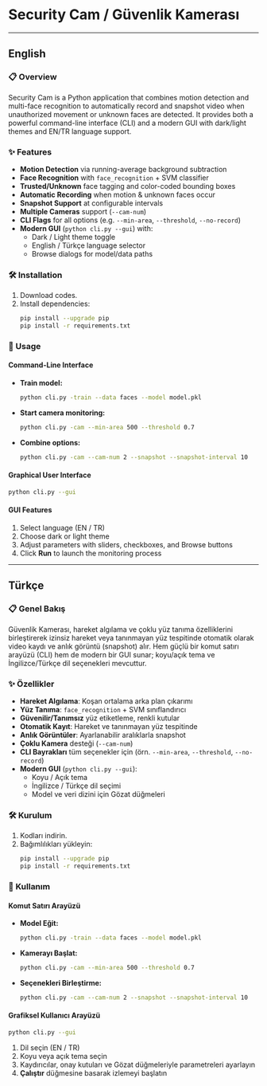 
# Security Cam / Güvenlik Kamerası

---

## English

### 📋 Overview  
Security Cam is a Python application that combines motion detection and multi-face recognition to automatically record and snapshot video when unauthorized movement or unknown faces are detected. It provides both a powerful command-line interface (CLI) and a modern GUI with dark/light themes and EN/TR language support.

### ✨ Features  
- **Motion Detection** via running-average background subtraction  
- **Face Recognition** with `face_recognition` + SVM classifier  
- **Trusted/Unknown** face tagging and color-coded bounding boxes  
- **Automatic Recording** when motion & unknown faces occur  
- **Snapshot Support** at configurable intervals  
- **Multiple Cameras** support (`--cam-num`)  
- **CLI Flags** for all options (e.g. `--min-area`, `--threshold`, `--no-record`)  
- **Modern GUI** (`python cli.py --gui`) with:  
  - Dark / Light theme toggle  
  - English / Türkçe language selector  
  - Browse dialogs for model/data paths   

### 🛠 Installation  
1. Download codes.  
2. Install dependencies:  
   ```bash
   pip install --upgrade pip
   pip install -r requirements.txt
   ```

### 🚀 Usage

#### Command-Line Interface  
- **Train model:**  
  ```bash
  python cli.py -train --data faces --model model.pkl
  ```  
- **Start camera monitoring:**  
  ```bash
  python cli.py -cam --min-area 500 --threshold 0.7
  ```  
- **Combine options:**  
  ```bash
  python cli.py -cam --cam-num 2 --snapshot --snapshot-interval 10
  ```

#### Graphical User Interface  
```bash
python cli.py --gui
```  

#### GUI Features
1. Select language (EN / TR)  
2. Choose dark or light theme  
3. Adjust parameters with sliders, checkboxes, and Browse buttons  
4. Click **Run** to launch the monitoring process  

---

## Türkçe

### 📋 Genel Bakış  
Güvenlik Kamerası, hareket algılama ve çoklu yüz tanıma özelliklerini birleştirerek izinsiz hareket veya tanınmayan yüz tespitinde otomatik olarak video kaydı ve anlık görüntü (snapshot) alır. Hem güçlü bir komut satırı arayüzü (CLI) hem de modern bir GUI sunar; koyu/açık tema ve İngilizce/Türkçe dil seçenekleri mevcuttur.

### ✨ Özellikler  
- **Hareket Algılama**: Koşan ortalama arka plan çıkarımı  
- **Yüz Tanıma**: `face_recognition` + SVM sınıflandırıcı  
- **Güvenilir/Tanımsız** yüz etiketleme, renkli kutular  
- **Otomatik Kayıt**: Hareket ve tanınmayan yüz tespitinde  
- **Anlık Görüntüler**: Ayarlanabilir aralıklarla snapshot  
- **Çoklu Kamera** desteği (`--cam-num`)  
- **CLI Bayrakları** tüm seçenekler için (örn. `--min-area`, `--threshold`, `--no-record`)  
- **Modern GUI** (`python cli.py --gui`):  
  - Koyu / Açık tema  
  - İngilizce / Türkçe dil seçimi  
  - Model ve veri dizini için Gözat düğmeleri   

### 🛠 Kurulum  
1. Kodları indirin.  
3. Bağımlılıkları yükleyin:  
   ```bash
   pip install --upgrade pip
   pip install -r requirements.txt
   ```

### 🚀 Kullanım

#### Komut Satırı Arayüzü  
- **Model Eğit:**  
  ```bash
  python cli.py -train --data faces --model model.pkl
  ```  
- **Kamerayı Başlat:**  
  ```bash
  python cli.py -cam --min-area 500 --threshold 0.7
  ```  
- **Seçenekleri Birleştirme:**  
  ```bash
  python cli.py -cam --cam-num 2 --snapshot --snapshot-interval 10
  ```

#### Grafiksel Kullanıcı Arayüzü  
```bash
python cli.py --gui
```  
1. Dil seçin (EN / TR)  
2. Koyu veya açık tema seçin  
3. Kaydırıcılar, onay kutuları ve Gözat düğmeleriyle parametreleri ayarlayın  
4. **Çalıştır** düğmesine basarak izlemeyi başlatın  
